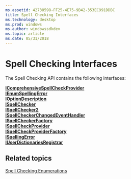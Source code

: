 ```yaml
---
ms.assetid: 42738598-FF25-4E75-9B42-353EC991DDBC
title: Spell Checking Interfaces
ms.technology: desktop
ms.prod: windows
ms.author: windowssdkdev
ms.topic: article
ms.date: 05/31/2018
---
```


# Spell Checking Interfaces

The Spell Checking API contains the following interfaces:

<dl>

[**IComprehensiveSpellCheckProvider**](/windows/desktop/api/spellcheckprovider/nn-spellcheckprovider-icomprehensivespellcheckprovider)  
[**IEnumSpellingError**](/windows/desktop/api/Spellcheck/nn-spellcheck-ienumspellingerror)  
[**IOptionDescription**](/windows/desktop/api/Spellcheck/nn-spellcheck-ioptiondescription)  
[**ISpellChecker**](/windows/desktop/api/Spellcheck/nn-spellcheck-ispellchecker)  
[**ISpellChecker2**](/windows/desktop/api/Spellcheck/nn-spellcheck-ispellchecker2)  
[**ISpellCheckerChangedEventHandler**](/windows/desktop/api/Spellcheck/nn-spellcheck-ispellcheckerchangedeventhandler)  
[**ISpellCheckerFactory**](/windows/desktop/api/Spellcheck/nn-spellcheck-ispellcheckerfactory)  
[**ISpellCheckProvider**](/windows/desktop/api/Spellcheckprovider/nn-spellcheckprovider-ispellcheckprovider)  
[**ISpellCheckProviderFactory**](/windows/desktop/api/Spellcheckprovider/nn-spellcheckprovider-ispellcheckproviderfactory)  
[**ISpellingError**](/windows/desktop/api/Spellcheck/nn-spellcheck-ispellingerror)  
[**IUserDictionariesRegistrar**](/windows/desktop/api/Spellcheck/nn-spellcheck-iuserdictionariesregistrar)  
</dl>

## Related topics

<dl> <dt>

[Spell Checking Enumerations](spell-checker-enumerations.md)
</dt> </dl>

 

 



